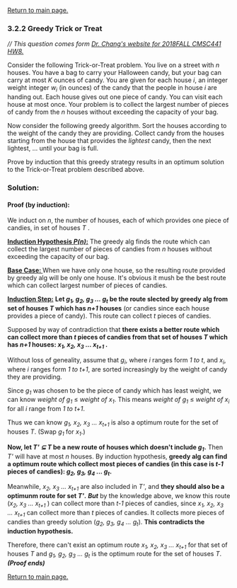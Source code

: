 <a href="../../README.md#3.2.2">Return to main page.</a>

### 3.2.2 Greedy Trick or Treat

<i>// This question comes form <a href="https://www.csee.umbc.edu/~chang/cs441/hw/hw8.shtml">Dr. Chang's website for 2018FALL CMSC441 HW8. </a> </i>

<P>
Consider the following Trick-or-Treat problem.  You live on a
street with <i>n</i> houses.  You have a bag to carry your Halloween
candy, but your bag can carry at most <i>K</i> ounces of candy.
You are given for each house <i>i</i>, an integer weight
integer <i>w<sub>i</sub></i> (in ounces) of the candy that the
people in house <i>i</i> are handing out.  Each house gives out
one piece of candy.  You can visit each house at most once.  Your
problem is to collect the largest number of pieces of candy from
the <i>n</i> houses without exceeding the capacity of your bag.
</P>

<P>
Now consider the following greedy algorithm. Sort the houses
according to the weight of the candy they are providing. Collect
candy from the houses starting from the house that provides the
<em>lightest</em> candy, then the next lightest, ... until your
bag is full.
</P>

<P>
Prove by induction that this greedy strategy results in an 
optimum solution to the Trick-or-Treat problem described above.
</P>

### Solution:

#### Proof (by induction):

We induct on *n*, the number of houses, each of which provides one piece of candies, in set of houses *T* . 

<b><ins>Induction Hypothesis *P(n)*:</ins></b> The greedy alg finds the route which can collect the largest number of pieces of candies from *n* houses without exceeding the capacity of our bag.

<b><ins>Base Case: </ins></b> When we have only one house, so the resulting route provided by greedy alg will be only one house. It's obvious it mush be the best route which can collect largest number of pieces of candies.

<b><ins>Induction Step:</ins></b> **Let <i>g<sub>1</sub>, g<sub>2</sub>, g<sub>3</sub> ... g<sub>t</sub></i> be the route slected by greedy alg from set of houses *T* which has *n+1* houses** (or candies since each house provides a piece of candy). This route can collect *t* pieces of candies. 

Supposed by way of contradiction that **there exists a better route which can collect more than *t* pieces of candies from that set of houses *T* which has *n+1* houses: <i>x<sub>1</sub>, x<sub>2</sub>, x<sub>3</sub> ... x<sub>t+1</sub> </i>.** 

Without loss of geneality, assume that <i>g<sub>i</sub></i>, where *i* ranges form <i>1 to t</i>, and <i>x<sub>i</sub></i>, where *i* ranges form <i>1 to t+1</i>, are sorted increasingly by the weight of candy they are providing. 

Since <i>g<sub>1</sub></i> was chosen to be the piece of candy which has least weight, we can know <i>weight of g<sub>1</sub></i> ≤ <i>weight of x<sub>1</sub></i>. This means  <i>weight of g<sub>1</sub></i> ≤ <i>weight of x<sub>i</sub></i> for all <i>i</i> range from <i>1 to t+1</i>.

Thus we can know <i>g<sub>1</sub>, x<sub>2</sub>, x<sub>3</sub> ... x<sub>t+1</sub> </i> is also a optimum route for the set of houses *T*. (Swap <i>g<sub>1</sub></i> for <i>x<sub>1</sub></i>.)

**Now, let *T' ⊆ T* be a new route of houses which doesn't include <i>g<sub>1</sub></i>.** Then *T'* will have at most *n* houses. By induction hypothesis, **greedy alg can find a optimum route which collect most pieces of candies (in this case is *t-1* pieces of candies): <i>g<sub>2</sub>, g<sub>3</sub>, g<sub>4</sub> ... g<sub>t</sub></i>.**

Meanwhile, <i>x<sub>2</sub>, x<sub>3</sub> ... x<sub>t+1</sub> </i> are also included in *T'*, and **they should also be a optimunm route for set *T'*.** ***But*** by the knowledge above, we know this route (<i>x<sub>2</sub>, x<sub>3</sub> ... x<sub>t+1</sub> </i>) can collect more than *t-1* pieces of candies, since <i>x<sub>1</sub>, x<sub>2</sub>, x<sub>3</sub> ... x<sub>t+1</sub> </i> can collect more than *t* pieces of candies. It collects more pieces of candies than greedy solution (<i>g<sub>2</sub>, g<sub>3</sub>, g<sub>4</sub> ... g<sub>t</sub></i>). **This contradicts the induction hypothesis.**

Therefore, there can't exist an optimum route <i>x<sub>1</sub>, x<sub>2</sub>, x<sub>3</sub> ... x<sub>t+1</sub> </i> for that set of houses *T* and <i>g<sub>1</sub>, g<sub>2</sub>, g<sub>3</sub> ... g<sub>t</sub></i> is the optimum route for the set of houses *T*. ***(Proof ends)***

<a href="../../README.md#3.2.2">Return to main page.</a>
